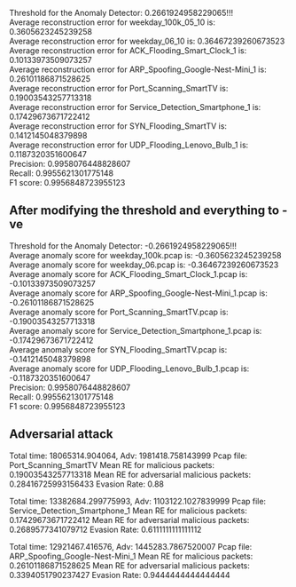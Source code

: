 Threshold for the Anomaly Detector: 0.2661924958229065!!!\
Average reconstruction error for weekday_100k_05_10 is: 0.3605623245239258\
Average reconstruction error for weekday_06_10 is: 0.36467239260673523\
Average reconstruction error for ACK_Flooding_Smart_Clock_1 is: 0.10133973509073257\
Average reconstruction error for ARP_Spoofing_Google-Nest-Mini_1 is: 0.26101186871528625\
Average reconstruction error for Port_Scanning_SmartTV is: 0.19003543257713318\
Average reconstruction error for Service_Detection_Smartphone_1 is: 0.17429673671722412\
Average reconstruction error for SYN_Flooding_SmartTV is: 0.1412145048379898\
Average reconstruction error for UDP_Flooding_Lenovo_Bulb_1 is: 0.1187320351600647\
Precision: 0.9958076448828607\
Recall: 0.9955621301775148\
F1 score: 0.9956848723955123

## After modifying the threshold and everything to -ve
Threshold for the Anomaly Detector: -0.2661924958229065!!!\
Average anomaly score for weekday_100k.pcap is: -0.3605623245239258\
Average anomaly score for weekday_06.pcap is: -0.36467239260673523\
Average anomaly score for ACK_Flooding_Smart_Clock_1.pcap is: -0.10133973509073257\
Average anomaly score for ARP_Spoofing_Google-Nest-Mini_1.pcap is: -0.26101186871528625\
Average anomaly score for Port_Scanning_SmartTV.pcap is: -0.19003543257713318\
Average anomaly score for Service_Detection_Smartphone_1.pcap is: -0.17429673671722412\
Average anomaly score for SYN_Flooding_SmartTV.pcap is: -0.1412145048379898\
Average anomaly score for UDP_Flooding_Lenovo_Bulb_1.pcap is: -0.1187320351600647\
Precision: 0.9958076448828607\
Recall: 0.9955621301775148\
F1 score: 0.9956848723955123

## Adversarial attack
Total time: 18065314.904064, Adv: 1981418.758143999
Pcap file: Port_Scanning_SmartTV
Mean RE for malicious packets: 0.19003543257713318
Mean RE for adversarial malicious packets: 0.28416725993156433
Evasion Rate: 0.88

Total time: 13382684.299775993, Adv: 1103122.1027839999
Pcap file: Service_Detection_Smartphone_1
Mean RE for malicious packets: 0.17429673671722412
Mean RE for adversarial malicious packets: 0.2689577341079712
Evasion Rate: 0.6111111111111112

Total time: 12921467.416576, Adv: 1445283.7867520007
Pcap file: ARP_Spoofing_Google-Nest-Mini_1
Mean RE for malicious packets: 0.26101186871528625
Mean RE for adversarial malicious packets: 0.3394051790237427
Evasion Rate: 0.9444444444444444
